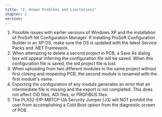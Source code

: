 ```yaml
---
title: "2. Known Problems and Limitations"
chapter: 2
version: 
---
```


1. Possible issues with earlier versions of Windows XP and the installation of ProSoft fdt Configuration Manager. If installing ProSoft Configuration Builder in an XP OS, make sure the OS is updated with the latest Service Packs and .NET Framework.
2. When attempting to delete a second project in PCB, a Save As dialog box will appear inferring the configuration file will be saved. When this configuration file is saved, the old project file is lost.
3. When uploading from two different modules in the same project without first closing and reopening PCB, the second module is renamed with the first module's name.
4. Exporting the configuration of any module generates an error that an intermediate file is missing and the export is not completed. This does not affect CID files, AOI files, or PROFIBUS files.
5. The PLX32-EIP-MBTCP-UA Security Jumper (J3) will NOT prohibit the user from accomplishing a Cold Boot option from the diagnostic screen of PCB.
